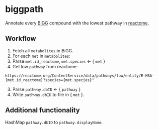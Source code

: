 # biggpath
Annotate every [BiGG](http://bigg.ucsd.edu/) compound with the lowest pathway
in [reactome](https://reactome.org/).

## Workflow
1. Fetch all `metabolites` in BiGG.
2. For each `met` in `metabolites`:
  1. Parse `met.id_reactome`, `met.species` <- { `met` }
  2. Get low `pathway` from reactome:
  ```
  https://reactome.org/ContentService/data/pathways/low/entity/R-HSA-{met.id_reactome}?species={met.species}"
  ```
  3. Parse `pathway.dbID` <- { `pathway` }
3. Write `pathway.dbID` to file in { `met` }.

## Additional functionality
HashMap `pathway.dbID` to `pathway.displayName`.
